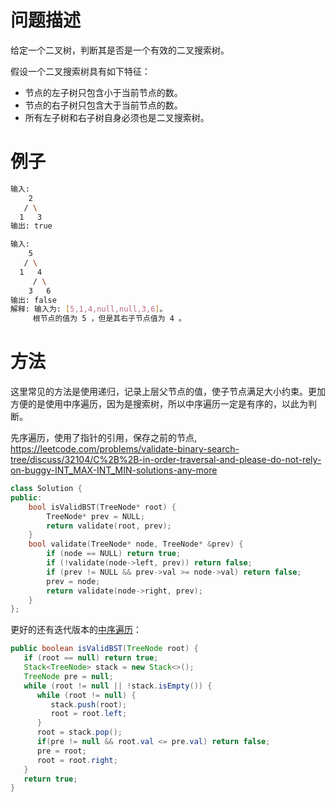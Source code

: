 # 问题描述

给定一个二叉树，判断其是否是一个有效的二叉搜索树。

假设一个二叉搜索树具有如下特征：

- 节点的左子树只包含小于当前节点的数。
- 节点的右子树只包含大于当前节点的数。
- 所有左子树和右子树自身必须也是二叉搜索树。

# 例子

```bash
输入:
    2
   / \
  1   3
输出: true

输入:
    5
   / \
  1   4
     / \
    3   6
输出: false
解释: 输入为: [5,1,4,null,null,3,6]。
     根节点的值为 5 ，但是其右子节点值为 4 。
```

# 方法

这里常见的方法是使用递归，记录上层父节点的值，使子节点满足大小约束。更加方便的是使用中序遍历，因为是搜索树，所以中序遍历一定是有序的，以此为判断。

先序遍历，使用了指针的引用，保存之前的节点, https://leetcode.com/problems/validate-binary-search-tree/discuss/32104/C%2B%2B-in-order-traversal-and-please-do-not-rely-on-buggy-INT_MAX-INT_MIN-solutions-any-more
```c++
class Solution {
public:
    bool isValidBST(TreeNode* root) {
        TreeNode* prev = NULL;
        return validate(root, prev);
    }
    bool validate(TreeNode* node, TreeNode* &prev) {
        if (node == NULL) return true;
        if (!validate(node->left, prev)) return false;
        if (prev != NULL && prev->val >= node->val) return false;
        prev = node;
        return validate(node->right, prev);
    }
};
```

更好的还有迭代版本的[中序遍历](https://leetcode.com/problems/validate-binary-search-tree/discuss/32112/Learn-one-iterative-inorder-traversal-apply-it-to-multiple-tree-questions-(Java-Solution))：
```java
public boolean isValidBST(TreeNode root) {
   if (root == null) return true;
   Stack<TreeNode> stack = new Stack<>();
   TreeNode pre = null;
   while (root != null || !stack.isEmpty()) {
      while (root != null) {
         stack.push(root);
         root = root.left;
      }
      root = stack.pop();
      if(pre != null && root.val <= pre.val) return false;
      pre = root;
      root = root.right;
   }
   return true;
}
```